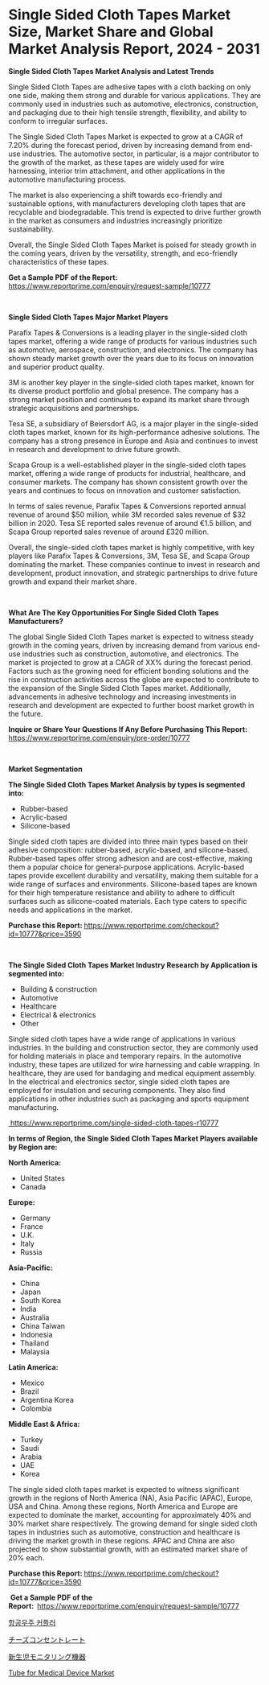 <p><h1>Single Sided Cloth Tapes Market Size, Market Share and Global Market Analysis Report, 2024 - 2031</h1></p><p><strong>Single Sided Cloth Tapes Market Analysis and Latest Trends</strong></p>
<p><p>Single Sided Cloth Tapes are adhesive tapes with a cloth backing on only one side, making them strong and durable for various applications. They are commonly used in industries such as automotive, electronics, construction, and packaging due to their high tensile strength, flexibility, and ability to conform to irregular surfaces.</p><p>The Single Sided Cloth Tapes Market is expected to grow at a CAGR of 7.20% during the forecast period, driven by increasing demand from end-use industries. The automotive sector, in particular, is a major contributor to the growth of the market, as these tapes are widely used for wire harnessing, interior trim attachment, and other applications in the automotive manufacturing process.</p><p>The market is also experiencing a shift towards eco-friendly and sustainable options, with manufacturers developing cloth tapes that are recyclable and biodegradable. This trend is expected to drive further growth in the market as consumers and industries increasingly prioritize sustainability.</p><p>Overall, the Single Sided Cloth Tapes Market is poised for steady growth in the coming years, driven by the versatility, strength, and eco-friendly characteristics of these tapes.</p></p>
<p><strong>Get a Sample PDF of the Report:&nbsp;</strong> <a href="https://www.reportprime.com/enquiry/request-sample/10777">https://www.reportprime.com/enquiry/request-sample/10777</a></p>
<p>&nbsp;</p>
<p><strong>Single Sided Cloth Tapes Major Market Players</strong></p>
<p><p>Parafix Tapes & Conversions is a leading player in the single-sided cloth tapes market, offering a wide range of products for various industries such as automotive, aerospace, construction, and electronics. The company has shown steady market growth over the years due to its focus on innovation and superior product quality.</p><p>3M is another key player in the single-sided cloth tapes market, known for its diverse product portfolio and global presence. The company has a strong market position and continues to expand its market share through strategic acquisitions and partnerships.</p><p>Tesa SE, a subsidiary of Beiersdorf AG, is a major player in the single-sided cloth tapes market, known for its high-performance adhesive solutions. The company has a strong presence in Europe and Asia and continues to invest in research and development to drive future growth.</p><p>Scapa Group is a well-established player in the single-sided cloth tapes market, offering a wide range of products for industrial, healthcare, and consumer markets. The company has shown consistent growth over the years and continues to focus on innovation and customer satisfaction.</p><p>In terms of sales revenue, Parafix Tapes & Conversions reported annual revenue of around $50 million, while 3M recorded sales revenue of $32 billion in 2020. Tesa SE reported sales revenue of around €1.5 billion, and Scapa Group reported sales revenue of around £320 million.</p><p>Overall, the single-sided cloth tapes market is highly competitive, with key players like Parafix Tapes & Conversions, 3M, Tesa SE, and Scapa Group dominating the market. These companies continue to invest in research and development, product innovation, and strategic partnerships to drive future growth and expand their market share.</p></p>
<p>&nbsp;</p>
<p><strong>What Are The Key Opportunities For Single Sided Cloth Tapes Manufacturers?</strong></p>
<p><p>The global Single Sided Cloth Tapes market is expected to witness steady growth in the coming years, driven by increasing demand from various end-use industries such as construction, automotive, and electronics. The market is projected to grow at a CAGR of XX% during the forecast period. Factors such as the growing need for efficient bonding solutions and the rise in construction activities across the globe are expected to contribute to the expansion of the Single Sided Cloth Tapes market. Additionally, advancements in adhesive technology and increasing investments in research and development are expected to further boost market growth in the future.</p></p>
<p><strong>Inquire or Share Your Questions If Any Before Purchasing This Report:</strong> <a href="https://www.reportprime.com/enquiry/pre-order/10777">https://www.reportprime.com/enquiry/pre-order/10777</a></p>
<p>&nbsp;</p>
<p><strong>Market Segmentation</strong></p>
<p><strong>The Single Sided Cloth Tapes Market Analysis by types is segmented into:</strong></p>
<p><ul><li>Rubber-based</li><li>Acrylic-based</li><li>Silicone-based</li></ul></p>
<p><p>Single sided cloth tapes are divided into three main types based on their adhesive composition: rubber-based, acrylic-based, and silicone-based. Rubber-based tapes offer strong adhesion and are cost-effective, making them a popular choice for general-purpose applications. Acrylic-based tapes provide excellent durability and versatility, making them suitable for a wide range of surfaces and environments. Silicone-based tapes are known for their high temperature resistance and ability to adhere to difficult surfaces such as silicone-coated materials. Each type caters to specific needs and applications in the market.</p></p>
<p><strong>Purchase this Report:&nbsp;</strong><a href="https://www.reportprime.com/checkout?id=10777&price=3590">https://www.reportprime.com/checkout?id=10777&price=3590</a></p>
<p>&nbsp;</p>
<p><strong>The Single Sided Cloth Tapes Market Industry Research by Application is segmented into:</strong></p>
<p><ul><li>Building & construction</li><li>Automotive</li><li>Healthcare</li><li>Electrical & electronics</li><li>Other</li></ul></p>
<p><p>Single sided cloth tapes have a wide range of applications in various industries. In the building and construction sector, they are commonly used for holding materials in place and temporary repairs. In the automotive industry, these tapes are utilized for wire harnessing and cable wrapping. In healthcare, they are used for bandaging and medical equipment assembly. In the electrical and electronics sector, single sided cloth tapes are employed for insulation and securing components. They also find applications in other industries such as packaging and sports equipment manufacturing.</p></p>
<p><a href="https://www.reportprime.com/single-sided-cloth-tapes-r10777">&nbsp;https://www.reportprime.com/single-sided-cloth-tapes-r10777</a></p>
<p><strong>In terms of Region, the Single Sided Cloth Tapes Market Players available by Region are:</strong></p>
<p>
    <p> <strong> North America: </strong>
        <ul>
            <li>United States</li>
            <li>Canada</li>
        </ul>
        </p> 
    <p> <strong> Europe: </strong>
        <ul>
            <li>Germany</li>
            <li>France</li>
            <li>U.K.</li>
            <li>Italy</li>
            <li>Russia</li>
        </ul>
        </p> 
    <p> <strong> Asia-Pacific: </strong>
        <ul>
            <li>China</li>
            <li>Japan</li>
            <li>South Korea</li>
            <li>India</li>
            <li>Australia</li>
            <li>China Taiwan</li>
            <li>Indonesia</li>
            <li>Thailand</li>
            <li>Malaysia</li>
        </ul>
        </p> 
    <p> <strong> Latin America: </strong>
        <ul>
            <li>Mexico</li>
            <li>Brazil</li>
            <li>Argentina Korea</li>
            <li>Colombia</li>
        </ul>
        </p> 
    <p> <strong> Middle East & Africa: </strong>
        <ul>
            <li>Turkey</li>
            <li>Saudi</li>
            <li>Arabia</li>
            <li>UAE</li>
            <li>Korea</li>
        </ul>
    </p>
    </p>
<p><p>The single sided cloth tapes market is expected to witness significant growth in the regions of North America (NA), Asia Pacific (APAC), Europe, USA and China. Among these regions, North America and Europe are expected to dominate the market, accounting for approximately 40% and 30% market share respectively. The growing demand for single sided cloth tapes in industries such as automotive, construction and healthcare is driving the market growth in these regions. APAC and China are also projected to show substantial growth, with an estimated market share of 20% each.</p></p>
<p><strong>Purchase this Report: </strong><a href="https://www.reportprime.com/checkout?id=10777&price=3590">https://www.reportprime.com/checkout?id=10777&price=3590</a></p>
<p>&nbsp;<strong>Get a Sample PDF of the Report:&nbsp;&nbsp;</strong><a href="https://www.reportprime.com/enquiry/request-sample/10777">https://www.reportprime.com/enquiry/request-sample/10777</a></p>
<p><strong></strong></p>
<p><p><a href="https://github.com/PhilToryphy7876567/Market-Research-Report-List-1/blob/main/922987886077.md">항공우주 커플러</a></p><p><a href="https://github.com/HershelKris/Market-Research-Report-List-1/blob/main/375100079829.md">チーズコンセントレート</a></p><p><a href="https://github.com/CarlieShields/Market-Research-Report-List-1/blob/main/674334579828.md">新生児モニタリング機器</a></p><p><a href="https://github.com/gladysalidde/Market-Research-Report-List-1/blob/main/tube-for-medical-device-market.md">Tube for Medical Device Market</a></p></p>